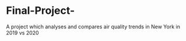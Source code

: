 # Final-Project-
A project which analyses and compares air quality trends in New York in 2019 vs 2020
